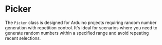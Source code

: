 # Picker
The `Picker` class is designed for Arduino projects requiring random number generation with repetition control. It's ideal for scenarios where you need to generate random numbers within a specified range and avoid repeating recent selections.
